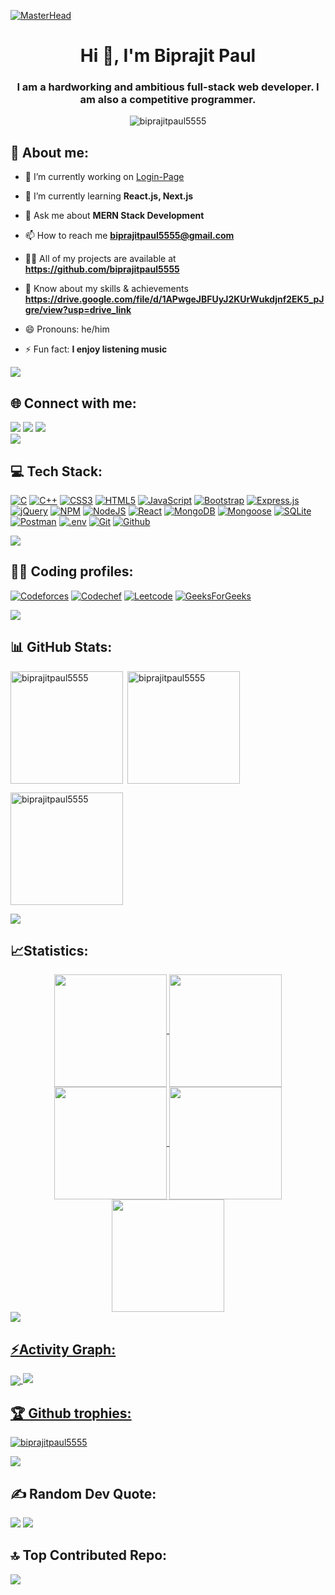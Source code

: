 [![MasterHead](https://user-images.githubusercontent.com/74038190/241765440-80728820-e06b-4f96-9c9e-9df46f0cc0a5.gif)](https://github.com/biprajitpaul5555)

<!--<img src="https://raw.githubusercontent.com/BEPb/BEPb/5c63fa170d1cbbb0b1974f05a3dbe6aca3f5b7f3/assets/Bottom_up.svg" width="100%" />-->
<h1 align="center">Hi 👋, I'm Biprajit Paul</h1>
<h3 align="center">I am a hardworking and ambitious full-stack web developer. I am also a competitive programmer.</h3>
<p align="center"> <img src="https://komarev.com/ghpvc/?username=biprajitpaul5555&label=Profile%20views&color=0e75b6&style=flat" alt="biprajitpaul5555" /> </p>
<!-- <img align="right" alt="Coding" width="340" src="https://user-images.githubusercontent.com/74038190/212749695-a6817c5a-a794-462b-afca-1b5ce7dd5e63.gif"> -->


<h2 align="left">🚀 About me:</h2>

- 🔭 I’m currently working on [Login-Page](https://github.com/biprajitpaul5555/Login-Page)

- 🌱 I’m currently learning **React.js, Next.js**

- 💬 Ask me about **MERN Stack Development**

- 📫 How to reach me **biprajitpaul5555@gmail.com**

- 👨‍💻 All of my projects are available at **https://github.com/biprajitpaul5555**

- 📄 Know about my skills & achievements **https://drive.google.com/file/d/1APwgeJBFUyJ2KUrWukdjnf2EK5_pJgre/view?usp=drive_link**

- 😄 Pronouns: he/him

- ⚡ Fun fact: **I enjoy listening music**

<img src="https://user-images.githubusercontent.com/73097560/115834477-dbab4500-a447-11eb-908a-139a6edaec5c.gif">
<h2 align="left">🌐 Connect with me:</h2>
<div> <a href="https://www.linkedin.com/in/biprajit-paul-32945922b/" target="_blank"><img src="https://img.shields.io/badge/LinkedIn-0077B5?style=for-the-badge&logo=linkedin&logoColor=white" target="_blank"></a>
<a href="https://github.com/biprajitpaul5555" target="_blank"><img src="https://img.shields.io/badge/GitHub-100000?style=for-the-badge&logo=github&logoColor=white" target="_blank"></a>
<a href = "mailto:biprajitpaul5555@gmail.com"><img src="https://img.shields.io/badge/-Gmail-%23333?style=for-the-badge&logo=gmail&logoColor=white" target="_blank"></a>
</div>


<img src="https://user-images.githubusercontent.com/73097560/115834477-dbab4500-a447-11eb-908a-139a6edaec5c.gif">
<!--<h2 align="left">💻 Languages and Tools:</h2>
<p align="left"> <a href="https://getbootstrap.com" target="_blank" rel="noreferrer"> <img src="https://raw.githubusercontent.com/devicons/devicon/master/icons/bootstrap/bootstrap-plain-wordmark.svg" alt="bootstrap" width="40" height="40"/> </a> <a href="https://www.cprogramming.com/" target="_blank" rel="noreferrer"> <img src="https://raw.githubusercontent.com/devicons/devicon/master/icons/c/c-original.svg" alt="c" width="40" height="40"/> </a> <a href="https://www.w3schools.com/cpp/" target="_blank" rel="noreferrer"> <img src="https://raw.githubusercontent.com/devicons/devicon/master/icons/cplusplus/cplusplus-original.svg" alt="cplusplus" width="40" height="40"/> </a> <a href="https://www.w3schools.com/css/" target="_blank" rel="noreferrer"> <img src="https://raw.githubusercontent.com/devicons/devicon/master/icons/css3/css3-original-wordmark.svg" alt="css3" width="40" height="40"/> </a> <a href="https://expressjs.com" target="_blank" rel="noreferrer"> <img src="https://raw.githubusercontent.com/devicons/devicon/master/icons/express/express-original-wordmark.svg" alt="express" width="40" height="40"/> </a> <a href="https://git-scm.com/" target="_blank" rel="noreferrer"> <img src="https://www.vectorlogo.zone/logos/git-scm/git-scm-icon.svg" alt="git" width="40" height="40"/> </a> <a href="https://www.w3.org/html/" target="_blank" rel="noreferrer"> <img src="https://raw.githubusercontent.com/devicons/devicon/master/icons/html5/html5-original-wordmark.svg" alt="html5" width="40" height="40"/> </a> <a href="https://developer.mozilla.org/en-US/docs/Web/JavaScript" target="_blank" rel="noreferrer"> <img src="https://raw.githubusercontent.com/devicons/devicon/master/icons/javascript/javascript-original.svg" alt="javascript" width="40" height="40"/> </a> <a href="https://www.mongodb.com/" target="_blank" rel="noreferrer"> <img src="https://raw.githubusercontent.com/devicons/devicon/master/icons/mongodb/mongodb-original-wordmark.svg" alt="mongodb" width="40" height="40"/> </a> <a href="https://nodejs.org" target="_blank" rel="noreferrer"> <img src="https://raw.githubusercontent.com/devicons/devicon/master/icons/nodejs/nodejs-original-wordmark.svg" alt="nodejs" width="40" height="40"/> </a> <a href="https://postman.com" target="_blank" rel="noreferrer"> <img src="https://www.vectorlogo.zone/logos/getpostman/getpostman-icon.svg" alt="postman" width="40" height="40"/> </a> <a href="https://reactjs.org/" target="_blank" rel="noreferrer"> <img src="https://raw.githubusercontent.com/devicons/devicon/master/icons/react/react-original-wordmark.svg" alt="react" width="40" height="40"/> </a> <a href="https://www.sqlite.org/" target="_blank" rel="noreferrer"> <img src="https://www.vectorlogo.zone/logos/sqlite/sqlite-icon.svg" alt="sqlite" width="40" height="40"/> </a> </p>-->

## 💻 Tech Stack:

[![C](https://img.shields.io/badge/c-%2300599C.svg?style=for-the-badge&logo=c&logoColor=white)](https://www.cprogramming.com/) [![C++](https://img.shields.io/badge/c++-%2300599C.svg?style=for-the-badge&logo=c%2B%2B&logoColor=white)](https://www.w3schools.com/cpp/) [![CSS3](https://img.shields.io/badge/css3-%231572B6.svg?style=for-the-badge&logo=css3&logoColor=white)](https://www.w3schools.com/css/) [![HTML5](https://img.shields.io/badge/html5-%23E34F26.svg?style=for-the-badge&logo=html5&logoColor=white)](https://www.w3.org/html/) [![JavaScript](https://img.shields.io/badge/javascript-%23323330.svg?style=for-the-badge&logo=javascript&logoColor=%23F7DF1E)](https://developer.mozilla.org/en-US/docs/Web/JavaScript) [![Bootstrap](https://img.shields.io/badge/bootstrap-%23563D7C.svg?style=for-the-badge&logo=bootstrap&logoColor=white)](https://getbootstrap.com) [![Express.js](https://img.shields.io/badge/express.js-%23404d59.svg?style=for-the-badge&logo=express&logoColor=%2361DAFB)](https://expressjs.com) [![jQuery](https://img.shields.io/badge/jquery-%230769AD.svg?style=for-the-badge&logo=jquery&logoColor=white)](https://jquery.com/) [![NPM](https://img.shields.io/badge/NPM-%23000000.svg?style=for-the-badge&logo=npm&logoColor=white)](https://www.npmjs.com/) [![NodeJS](https://img.shields.io/badge/node.js-6DA55F?style=for-the-badge&logo=node.js&logoColor=white)](https://nodejs.org) [![React](https://img.shields.io/badge/react-%2320232a.svg?style=for-the-badge&logo=react&logoColor=%2361DAFB)](https://reactjs.org/) [![MongoDB](https://img.shields.io/badge/MongoDB-%234ea94b.svg?style=for-the-badge&logo=mongodb&logoColor=white)](https://www.mongodb.com/) [![Mongoose](https://img.shields.io/badge/Mongoose-880000.svg?style=for-the-badge&logo=Mongoose&logoColor=white)](https://mongoosejs.com/) [![SQLite](https://img.shields.io/badge/sqlite-%2307405e.svg?style=for-the-badge&logo=sqlite&logoColor=white)](https://www.sqlite.org/) [![Postman](https://img.shields.io/badge/Postman-FF6C37?style=for-the-badge&logo=postman&logoColor=white)](https://postman.com) [![.env](https://img.shields.io/badge/.ENV-ECD53F.svg?style=for-the-badge&logo=dotenv&logoColor=white)](https://www.npmjs.com/package/dotenv) [![Git](https://img.shields.io/badge/Git-F05032.svg?style=for-the-badge&logo=Git&logoColor=white)](https://git-scm.com/) [![Github](https://img.shields.io/badge/GitHub-181717.svg?style=for-the-badge&logo=GitHub&logoColor=white)](https://github.com/)


<img src="https://user-images.githubusercontent.com/73097560/115834477-dbab4500-a447-11eb-908a-139a6edaec5c.gif">
<h2 align="left">👨‍💻 Coding profiles:</h2>
<!--<p align="left">
<a href="https://www.codechef.com/users/biprajitp_55" target="blank"><img align="center" src="https://cdn.jsdelivr.net/npm/simple-icons@3.1.0/icons/codechef.svg" alt="biprajitp_55" height="30" width="40" /></a>
<a href="https://www.hackerrank.com/biprajitpaul5555" target="blank"><img align="center" src="https://raw.githubusercontent.com/rahuldkjain/github-profile-readme-generator/master/src/images/icons/Social/hackerrank.svg" alt="biprajitpaul5555" height="30" width="40" /></a>
<a href="https://codeforces.com/profile/biprajitpaul5555" target="blank"><img align="center" src="https://raw.githubusercontent.com/rahuldkjain/github-profile-readme-generator/master/src/images/icons/Social/codeforces.svg" alt="biprajitpaul5555" height="30" width="40" /></a>
<a href="https://www.leetcode.com/biprajitpaul5555" target="blank"><img align="center" src="https://raw.githubusercontent.com/rahuldkjain/github-profile-readme-generator/master/src/images/icons/Social/leet-code.svg" alt="biprajitpaul5555" height="30" width="40" /></a>
<a href="https://www.hackerearth.com/@biprajitpaul5555" target="blank"><img align="center" src="https://raw.githubusercontent.com/rahuldkjain/github-profile-readme-generator/master/src/images/icons/Social/hackerearth.svg" alt="@biprajitpaul5555" height="30" width="40" /></a>
<a href="https://auth.geeksforgeeks.org/user/biprajitpaul5555" target="blank"><img align="center" src="https://raw.githubusercontent.com/rahuldkjain/github-profile-readme-generator/master/src/images/icons/Social/geeks-for-geeks.svg" alt="biprajitpaul5555" height="30" width="40" /></a>
</p>-->

[![Codeforces](https://img.shields.io/badge/Codeforces-1F8ACB.svg?style=for-the-badge&logo=Codeforces&logoColor=white)](https://codeforces.com/profile/biprajitpaul5555) [![Codechef](https://img.shields.io/badge/CodeChef-5B4638.svg?style=for-the-badge&logo=CodeChef&logoColor=white)](https://www.codechef.com/users/biprajitp_55) [![Leetcode](https://img.shields.io/badge/LeetCode-FFA116.svg?style=for-the-badge&logo=LeetCode&logoColor=white)](https://www.leetcode.com/biprajitpaul5555) [![GeeksForGeeks](https://img.shields.io/badge/GeeksforGeeks-2F8D46.svg?style=for-the-badge&logo=GeeksforGeeks&logoColor=white)](https://auth.geeksforgeeks.org/user/biprajitpaul5555)

<img src="https://user-images.githubusercontent.com/73097560/115834477-dbab4500-a447-11eb-908a-139a6edaec5c.gif">
<h2 align="left">📊 GitHub Stats:</h2>
<img align="left" height="180em" src="https://github-readme-stats.vercel.app/api/top-langs/?username=biprajitpaul5555&layout=compact&theme=dark" alt=biprajitpaul5555 />

<p>&nbsp;<img align="center" height="180em" src="https://github-readme-stats.vercel.app/api?username=biprajitpaul5555&show_icons=true&locale=en&theme=dark" alt="biprajitpaul5555" /></p>

<p><img align="center" height="180em" src="https://github-readme-streak-stats.herokuapp.com/?user=biprajitpaul5555&theme=dark" alt="biprajitpaul5555" /></p>

<img src="https://user-images.githubusercontent.com/73097560/115834477-dbab4500-a447-11eb-908a-139a6edaec5c.gif">
<h2 align="left">📈Statistics:</h2>
<div align="center">
<a href="https://github.com/biprajitpaul5555">
<img align="center" src="http://github-profile-summary-cards.vercel.app/api/cards/stats?username=biprajitpaul5555&theme=2077" height="180em" />
<img align="center" src="http://github-profile-summary-cards.vercel.app/api/cards/most-commit-language?username=biprajitpaul5555&theme=2077" height="180em" />
<img align="center" src="http://github-profile-summary-cards.vercel.app/api/cards/repos-per-language?username=biprajitpaul5555&theme=2077" height="180em" />
<img align="center" src="http://github-profile-summary-cards.vercel.app/api/cards/productive-time?username=biprajitpaul5555&theme=2077" height="180em" />
<img align="center" src="http://github-profile-summary-cards.vercel.app/api/cards/profile-details?username=biprajitpaul5555&theme=2077" height="180em" />
</div>
  
<img src="https://user-images.githubusercontent.com/73097560/115834477-dbab4500-a447-11eb-908a-139a6edaec5c.gif">
<h2 align="left">⚡Activity Graph:</h2>
<img align="center" src="https://github-readme-activity-graph.vercel.app/graph?username=biprajitpaul5555&theme=github"/>

<img src="https://user-images.githubusercontent.com/73097560/115834477-dbab4500-a447-11eb-908a-139a6edaec5c.gif">
<h2 align="left">🏆 Github trophies:</h2>
<p align="left"> <a href="https://github.com/ryo-ma/github-profile-trophy"><img src="https://github-profile-trophy.vercel.app/?username=biprajitpaul5555&theme=onedark" alt="biprajitpaul5555" /></a> </p>
<img src="https://user-images.githubusercontent.com/73097560/115834477-dbab4500-a447-11eb-908a-139a6edaec5c.gif">

## ✍️ Random Dev Quote:
![](https://quotes-github-readme.vercel.app/api?type=horizontal&theme=radical)
<img src="https://user-images.githubusercontent.com/73097560/115834477-dbab4500-a447-11eb-908a-139a6edaec5c.gif">

## 🔝 Top Contributed Repo:
![](https://github-contributor-stats.vercel.app/api?username=biprajitpaul5555&limit=5&theme=dark&combine_all_yearly_contributions=true)

<!--<img src="https://raw.githubusercontent.com/Trilokia/Trilokia/379277808c61ef204768a61bbc5d25bc7798ccf1/bottom_header.svg" />-->
